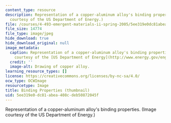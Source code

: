 ```yaml
---
content_type: resource
description: Representation of a copper-aluminum alloy's binding properties. (Image
  courtesy of the US Department of Energy.)
file: /courses/4-493-emergent-materials-ii-spring-2005/5ee319e0dc81abea408cdeb50872045f_4-493s05-th.jpg
file_size: 14774
file_type: image/jpeg
hide_download: true
hide_download_original: null
image_metadata:
  caption: Representation of a copper-aluminum alloy's binding properties. (Image
    courtesy of the [US Department of Energy](http://www.energy.gov/engine/content.do).)
  credit: ''
  image-alt: Drawing of copper alloy.
learning_resource_types: []
license: https://creativecommons.org/licenses/by-nc-sa/4.0/
ocw_type: OCWImage
resourcetype: Image
title: Binding Properties (thumbnail)
uid: 5ee319e0-dc81-abea-408c-deb50872045f
---
```

Representation of a copper-aluminum alloy's binding properties. (Image courtesy of the US Department of Energy.)